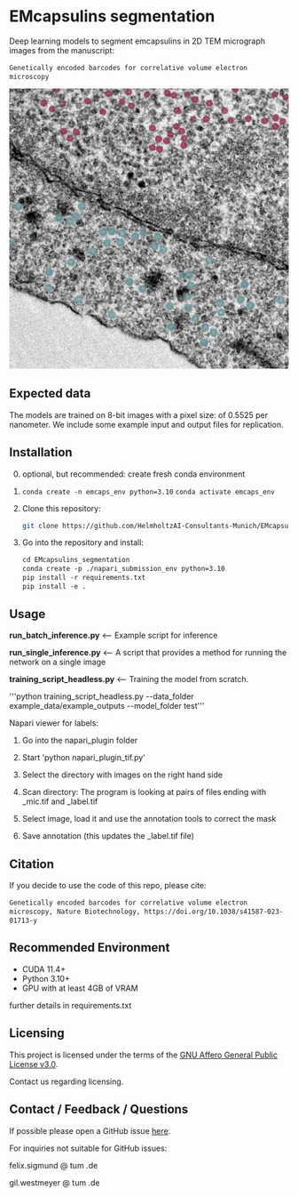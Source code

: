 # EMcapsulins segmentation
Deep learning models to segment emcapsulins in 2D TEM micrograph images from the manuscript:

```
Genetically encoded barcodes for correlative volume electron microscopy
```

![Image](documentation/example_pngs/1M-Qt-FLAG-NES_vs_1M-Mx-FLAG-NLS_small.png "cropped microscopy")


## Expected data
The models are trained on 8-bit images with a pixel size: of 0.5525 per nanometer.
We include some example input and output files for replication.

## Installation
0) optional, but recommended: create fresh conda environment
1) 
    ```conda create -n emcaps_env python=3.10```
    ```conda activate emcaps_env```


1) Clone this repository:
    ```bash
    git clone https://github.com/HelmholtzAI-Consultants-Munich/EMcapsulins_segmentation.git
    ```
2) Go into the repository and install:
    ```
    cd EMcapsulins_segmentation
    conda create -p ./napari_submission_env python=3.10
    pip install -r requirements.txt
    pip install -e .
    ```
    
## Usage

**run_batch_inference.py** <-- Example script for inference

**run_single_inference.py** <-- A script that provides a method for running the network on a single image

**training_script_headless.py** <-- Training the model from scratch.

'''python training_script_headless.py --data_folder example_data/example_outputs --model_folder test'''



Napari viewer for labels: 

1) Go into the napari_plugin folder

2) Start 'python napari_plugin_tif.py'

3) Select the directory with images on the right hand side

4) Scan directory: The program is looking at pairs of files ending with _mic.tif and _label.tif

5) Select image, load it and use the annotation tools to correct the mask

6) Save annotation (this updates the _label.tif file)


## Citation
If you decide to use the code of this repo, please cite: 

```
Genetically encoded barcodes for correlative volume electron microscopy, Nature Biotechnology, https://doi.org/10.1038/s41587-023-01713-y
```

## Recommended Environment
* CUDA 11.4+
* Python 3.10+
* GPU with at least 4GB of VRAM

further details in requirements.txt

## Licensing

This project is licensed under the terms of the [GNU Affero General Public License v3.0](https://www.gnu.org/licenses/agpl-3.0.de.html).

Contact us regarding licensing.

## Contact / Feedback / Questions
If possible please open a GitHub issue [here](https://github.com/HelmholtzAI-Consultants-Munich/EMcapsulins_segmentation/issues).

For inquiries not suitable for GitHub issues:

felix.sigmund @ tum .de

gil.westmeyer @ tum .de
